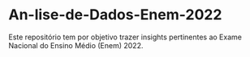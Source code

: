 # An-lise-de-Dados-Enem-2022
Este repositório tem por objetivo trazer insights pertinentes ao Exame Nacional do Ensino Médio (Enem) 2022. 
